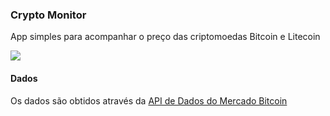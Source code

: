 ### Crypto Monitor


App simples para acompanhar o preço das criptomoedas Bitcoin e Litecoin

[![](https://pbs.twimg.com/media/D_d9pIxXYAAbR-K.png)](https://pbs.twimg.com/media/D_d9pIxXYAAbR-K.png)

#### Dados

Os dados são obtidos através da [API de Dados do Mercado Bitcoin](https://www.mercadobitcoin.com.br/api-doc/ "API de Dados do Mercado Bitcoin")
